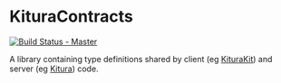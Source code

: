 # KituraContracts

[![Build Status - Master](https://travis-ci.org/IBM-Swift/KituraContracts.svg?branch=master)](https://travis-ci.org/IBM-Swift/KituraContracts)

A library containing type definitions shared by client (eg [KituraKit](https://ibm-swift.github.io/KituraKit/)) and server (eg [Kitura](https://ibm-swift.github.io/Kitura)) code.
